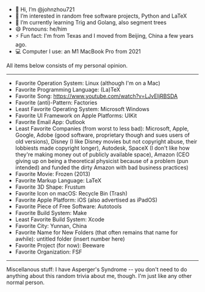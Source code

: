 - 👋 Hi, I’m @johnzhou721
- 👀 I’m interested in random free software projects, Python and LaTeX
- 🌱 I’m currently learning Trig and Golang, also segment trees
- 😄 Pronouns: he/him
- ⚡ Fun fact: I'm from Texas and I moved from Beijing, China a few years ago.
- 💻 Computer I use: an M1 MacBook Pro from 2021

All items below consists of my personal opinion.

----------
- Favorite Operation System: Linux (although I'm on a Mac)
- Favorite Programming Language: (La)TeX
- Favorite Song: https://www.youtube.com/watch?v=LJvEIjRBSDA
- Favorite (anti)-Pattern: Factories
- Least Favorite Operating System: Microsoft Windows
- Favorite UI Framework on Apple Platforms: UIKit
- Favorite Email App: Outlook
- Least Favorite Companies (from worst to less bad): Microsoft, Apple, Google, Adobe (good software, proprietary though and sues users of old versions), Disney (I like Disney movies but not copyright abuse, their lobbiests made copyright longer), Autodesk, SpaceX (I don't like how they're making money out of publicly available space), Amazon (CEO giving up on being a theoretical physicist because of a problem (pun intended) and funded the dirty Amazon with bad business practices)
- Favorite Movie: Frozen (2013)
- Favorite Markup Language: LaTeX
- Favorite 3D Shape: Frustum
- Favorite Icon on macOS: Recycle Bin (Trash)
- Favorite Apple Platform: iOS (also advertised as iPadOS)
- Favorite Piece of Free Software: Autotools
- Favorite Build System: Make
- Least Favorite Build System: Xcode
- Favorite City: Yunnan, China
- Favorite Name for New Folders (that often remains that name for awhile): untitled folder (insert number here)
- Favorite Project (for now): Beeware
- Favorite Organization: FSF

----------

Miscellanous stuff: I have Asperger's Syndrome -- you don't need to do anything about this random trivia about me, though. I'm just like any other normal person.
<!---
johnzhou721/johnzhou721 is a ✨ special ✨ repository because its `README.md` (this file) appears on your GitHub profile.
You can click the Preview link to take a look at your changes.
--->
